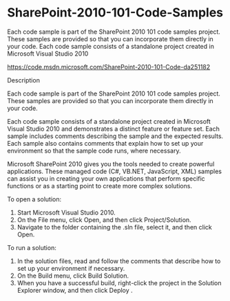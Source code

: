 # SharePoint-2010-101-Code-Samples
Each code sample is part of the SharePoint 2010 101 code samples project. These samples are provided so that you can incorporate them directly in your code. Each code sample consists of a standalone project created in Microsoft Visual Studio 2010

https://code.msdn.microsoft.com/SharePoint-2010-101-Code-da251182 

Description

Each code sample is part of the SharePoint 2010 101 code samples project. These samples are provided so that you can incorporate them directly in your code.
  
Each code sample consists of a standalone project created in Microsoft Visual Studio 2010 and demonstrates a distinct feature or feature set. Each sample includes comments describing the sample and the expected results. Each sample also contains comments that explain how to set up your environment so that the sample code runs, where necessary.
  
Microsoft SharePoint 2010 gives you the tools needed to create powerful applications. These managed code (C#, VB.NET, JavaScript, XML) samples can assist you in creating your own applications that perform specific functions or as a starting point to create more complex solutions.
  
To open a solution:
 1. Start Microsoft Visual Studio 2010.
 2. On the File menu, click Open, and then click Project/Solution.
 3. Navigate to the folder containing the .sln file, select it, and then click Open.
  
To run a solution:
 1. In the solution files, read and follow the comments that describe how to set up your environment if necessary.
 2. On the Build menu, click Build Solution.
 3. When you have a successful build, right-click the project in the Solution Explorer window, and then click Deploy <Solution Name>.
